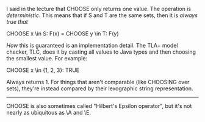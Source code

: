 I said in the lecture that CHOOSE only returns one value. The operation is *deterministic*. This means that if S and T are the same sets, then it is *always true that*

  CHOOSE x \in S: F(x) = CHOOSE y \in T: F(y)

*How* this is guaranteed is an implementation detail. The TLA+ model checker, TLC, does it by casting all values to Java types and then choosing the smallest value. For example:

  CHOOSE x \in {1, 2, 3}: TRUE

Always returns 1. For things that aren't comparable (like CHOOSING over sets), they're instead compared by their lexographic string representation.

---

CHOOSE is also sometimes called "Hilbert's Epsilon operator", but it's not nearly as ubiquitous as \A and \E.

